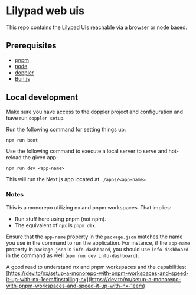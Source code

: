 # Lilypad web uis

This repo contains the Lilypad UIs reachable via a browser or node based.

## Prerequisites

- [pnpm](https://pnpm.io/installation)
- [node](https://nodejs.org/en/download/package-manager)
- [doppler](https://docs.doppler.com/docs/install-cli)
- [Bun.js](https://bun.sh/docs/installation)
  
## Local development

Make sure you have access to the doppler project and configuration and have run `doppler setup`.

Run the following command for setting things up:

```sh
npm run boot
```

Use the following command to execute a local server to serve and hot-reload the given app:

```
npm run dev <app-name>
```

This will run the Next.js app located at `./apps/<app-name>`.

### Notes

This is a monorepo utilizing nx and pnpm workspaces. That implies:

- Run stuff here using pnpm (not npm).
- The equivalent of `npx` is `pnpm dlx`.

Ensure that the `app-name` property in the `package.json` matches the name you use in the command to run the application. For instance, if the `app-name` property in `package.json` is `info-dashboard`, you should use `info-dashboard` in the command as well (`npm run dev info-dashboard`).

A good read to understand nx and pnpm workspaces and the capabilities: [https://dev.to/nx/setup-a-monorepo-with-pnpm-workspaces-and-speed-it-up-with-nx-1eem#installing-nx](https://dev.to/nx/setup-a-monorepo-with-pnpm-workspaces-and-speed-it-up-with-nx-1eem)
